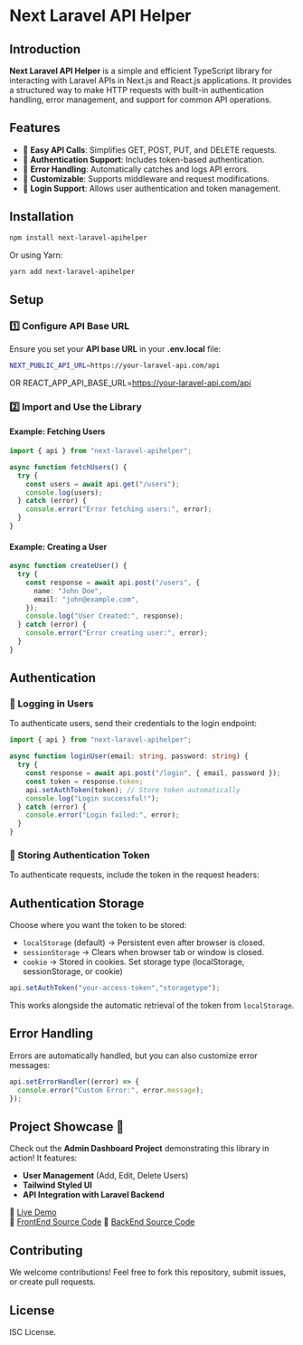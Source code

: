 # Next Laravel API Helper

## Introduction
**Next Laravel API Helper** is a simple and efficient TypeScript library for interacting with Laravel APIs in Next.js and React.js applications. It provides a structured way to make HTTP requests with built-in authentication handling, error management, and support for common API operations.

## Features
- 🔹 **Easy API Calls**: Simplifies GET, POST, PUT, and DELETE requests.
- 🔹 **Authentication Support**: Includes token-based authentication.
- 🔹 **Error Handling**: Automatically catches and logs API errors.
- 🔹 **Customizable**: Supports middleware and request modifications.
- 🔹 **Login Support**: Allows user authentication and token management.

## Installation
```sh
npm install next-laravel-apihelper
```
Or using Yarn:
```sh
yarn add next-laravel-apihelper
```

## Setup
### 1️⃣ Configure API Base URL
Ensure you set your **API base URL** in your **.env.local** file:
```sh
NEXT_PUBLIC_API_URL=https://your-laravel-api.com/api
```
OR 
REACT_APP_API_BASE_URL=https://your-laravel-api.com/api

### 2️⃣ Import and Use the Library
#### Example: Fetching Users
```ts
import { api } from "next-laravel-apihelper";

async function fetchUsers() {
  try {
    const users = await api.get("/users");
    console.log(users);
  } catch (error) {
    console.error("Error fetching users:", error);
  }
}
```

#### Example: Creating a User
```ts
async function createUser() {
  try {
    const response = await api.post("/users", {
      name: "John Doe",
      email: "john@example.com",
    });
    console.log("User Created:", response);
  } catch (error) {
    console.error("Error creating user:", error);
  }
}
```

## Authentication
### 🔐 Logging in Users
To authenticate users, send their credentials to the login endpoint:
```ts
import { api } from "next-laravel-apihelper";

async function loginUser(email: string, password: string) {
  try {
    const response = await api.post("/login", { email, password });
    const token = response.token;
    api.setAuthToken(token); // Store token automatically
    console.log("Login successful!");
  } catch (error) {
    console.error("Login failed:", error);
  }
}
```

### 📌 Storing Authentication Token
To authenticate requests, include the token in the request headers:
## Authentication Storage

Choose where you want the token to be stored:

- `localStorage` (default) → Persistent even after browser is closed.
- `sessionStorage` → Clears when browser tab or window is closed.
- `cookie` → Stored in cookies.
Set storage type (localStorage, sessionStorage, or cookie)
```ts
api.setAuthToken("your-access-token","storagetype");
```
This works alongside the automatic retrieval of the token from `localStorage`.

## Error Handling
Errors are automatically handled, but you can also customize error messages:
```ts
api.setErrorHandler((error) => {
  console.error("Custom Error:", error.message);
});
```

## Project Showcase 🎉
Check out the **Admin Dashboard Project** demonstrating this library in action! It features:
- **User Management** (Add, Edit, Delete Users)
- **Tailwind Styled UI**
- **API Integration with Laravel Backend**

🔗 [Live Demo](https://admin-dashboard-project-w4rw.onrender.com)  
📂 [FrontEnd Source Code](https://github.com/okoloemeka37/Admin-Dashboard-Project)
📂 [BackEnd Source Code](https://github.com/okoloemeka37/laravel-backend-for-Admin-Dashboard-Project)     

## Contributing
We welcome contributions! Feel free to fork this repository, submit issues, or create pull requests.

## License
ISC License.


